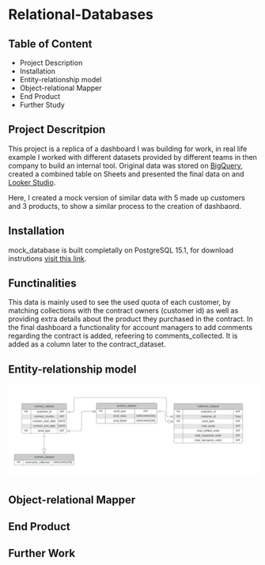 # Relational-Databases


## Table of Content

- Project Description
- Installation
- Entity-relationship model
- Object-relational Mapper
- End Product
- Further Study




## Project Descritpion 

This project is a replica of a dashboard I was building for work, in real life example I worked with different datasets provided by different teams in then company to build an internal tool. Original data was stored on [BigQuery](https://cloud.google.com/bigquery), created a combined table on Sheets and presented the final data on and [Looker Studio](https://datastudio.google.com/).

Here, I created a mock version of similar data with 5 made up customers and 3 products, to show a similar process to the creation of dashbaord. 

## Installation

mock_database is built completally on PostgreSQL 15.1, for download instrutions [visit this link](https://www.enterprisedb.com/downloads/postgres-postgresql-downloads).

## Functinalities

This data is mainly used to see the used quota of each customer, by matching collections with the contract owners (customer id) as well as providing extra details about the product they purchased in the contract. 
In the final dashboard a functionality for account managers to add comments regarding the contract is added, refeering to comments_collected. It is added as a column later to the contract_dataset.  

## Entity-relationship model 
![alt text](https://github.com/candaatalay/Relational-Databases/blob/main/Database%20ER%20diagram.jpeg)

## Object-relational Mapper

## End Product

## Further Work

